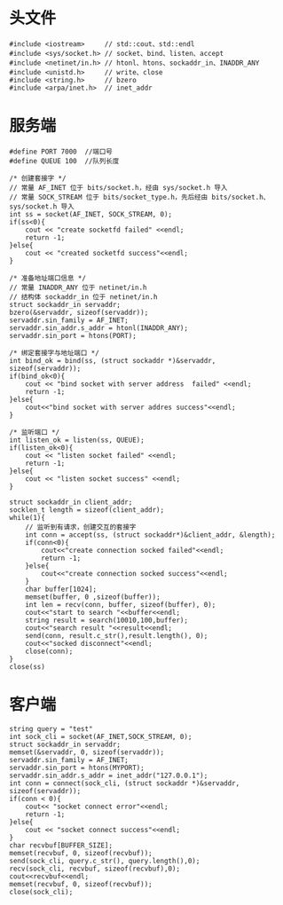 # 头文件
	#include <iostream>     // std::cout、std::endl
	#include <sys/socket.h> // socket、bind、listen、accept
	#include <netinet/in.h> // htonl、htons、sockaddr_in、INADDR_ANY
	#include <unistd.h>     // write、close
	#include <string.h>     // bzero
	#include <arpa/inet.h>  // inet_addr

# 服务端
	#define PORT 7000  //端口号
	#define QUEUE 100  //队列长度
	
	/* 创建套接字 */
	// 常量 AF_INET 位于 bits/socket.h，经由 sys/socket.h 导入
	// 常量 SOCK_STREAM 位于 bits/socket_type.h，先后经由 bits/socket.h、sys/socket.h 导入
	int ss = socket(AF_INET, SOCK_STREAM, 0);
	if(ss<0){
		cout << "create socketfd failed" <<endl;
		return -1;
	}else{
		cout << "created socketfd success"<<endl;
	}
	
	/* 准备地址端口信息 */
	// 常量 INADDR_ANY 位于 netinet/in.h
	// 结构体 sockaddr_in 位于 netinet/in.h
	struct sockaddr_in servaddr;
	bzero(&servaddr, sizeof(servaddr));
	servaddr.sin_family = AF_INET;
	servaddr.sin_addr.s_addr = htonl(INADDR_ANY);
	servaddr.sin_port = htons(PORT);
	
	/* 绑定套接字与地址端口 */
	int bind_ok = bind(ss, (struct sockaddr *)&servaddr, sizeof(servaddr));
	if(bind_ok<0){
		cout << "bind socket with server address  failed" <<endl;
		return -1;
	}else{
		cout<<"bind socket with server addres success"<<endl;
	}
	
	/* 监听端口 */
	int listen_ok = listen(ss, QUEUE);
	if(listen_ok<0){
		cout << "listen socket failed" <<endl;
		return -1;
	}else{
		cout << "listen socket success" <<endl;
	}
	
	struct sockaddr_in client_addr;
	socklen_t length = sizeof(client_addr);
	while(1){
		// 监听到有请求，创建交互的套接字
		int conn = accept(ss, (struct sockaddr*)&client_addr, &length);
		if(conn<0){
	  		cout<<"create connection socked failed"<<endl;
	  		return -1;
		}else{
	  		cout<<"create connection socked success"<<endl;
		}
		char buffer[1024];
		memset(buffer, 0 ,sizeof(buffer));
		int len = recv(conn, buffer, sizeof(buffer), 0);
		cout<<"start to search "<<buffer<<endl;
		string result = search(10010,100,buffer);
		cout<<"search result "<<result<<endl;
		send(conn, result.c_str(),result.length(), 0);
		cout<<"socked disconnect"<<endl;
		close(conn);
	}
	close(ss)

# 客户端
	string query = "test"
	int sock_cli = socket(AF_INET,SOCK_STREAM, 0);
	struct sockaddr_in servaddr;
	memset(&servaddr, 0, sizeof(servaddr));
	servaddr.sin_family = AF_INET;
	servaddr.sin_port = htons(MYPORT);
	servaddr.sin_addr.s_addr = inet_addr("127.0.0.1");
	int conn = connect(sock_cli, (struct sockaddr *)&servaddr, sizeof(servaddr));
	if(conn < 0){
		cout<< "socket connect error"<<endl;
		return -1;
	}else{
		cout << "socket connect success"<<endl;
	}
	char recvbuf[BUFFER_SIZE];
	memset(recvbuf, 0, sizeof(recvbuf));
	send(sock_cli, query.c_str(), query.length(),0);
	recv(sock_cli, recvbuf, sizeof(recvbuf),0);
	cout<<recvbuf<<endl;
	memset(recvbuf, 0, sizeof(recvbuf));
	close(sock_cli);


​	

​	

